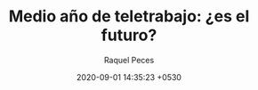 ---
layout: post
title:  "Medio año de teletrabajo: ¿es el futuro?"
summary: .
author: Raquel Peces
date: '2020-09-01 14:35:23 +0530'
category: 
        - git
        - github
thumbnail: /assets/img/posts/telework.png
image: /assets/img/posts/telework.png
---